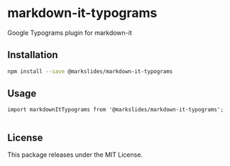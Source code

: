 # markdown-it-typograms

Google Typograms plugin for markdown-it

## Installation

```bash
npm install --save @markslides/markdown-it-typograms
```

## Usage

```tsx
import markdownItTypograms from '@markslides/markdown-it-typograms';


```

## License

This package releases under the MIT License.
